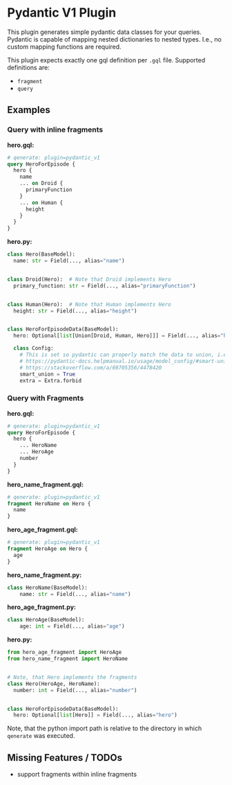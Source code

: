 # Pydantic V1 Plugin

This plugin generates simple pydantic data classes for your queries.
Pydantic is capable of mapping nested dictionaries to nested types.
I.e., no custom mapping functions are required.

This plugin expects exactly one gql definition per `.gql` file.
Supported definitions are:

- `fragment`
- `query`

## Examples

### Query with inline fragments

**hero.gql:**
```graphql
# qenerate: plugin=pydantic_v1
query HeroForEpisode {
  hero {
    name
    ... on Droid {
      primaryFunction
    }
    ... on Human {
      height
    }
  }
}
```

**hero.py:**
```python
class Hero(BaseModel):
  name: str = Field(..., alias="name")


class Droid(Hero):  # Note that Droid implements Hero
  primary_function: str = Field(..., alias="primaryFunction")


class Human(Hero):  # Note that Human implements Hero
  height: str = Field(..., alias="height")


class HeroForEpisodeData(BaseModel):
  hero: Optional[list[Union[Droid, Human, Hero]]] = Field(..., alias="hero")

  class Config:
    # This is set so pydantic can properly match the data to union, i.e., properly infer the correct type
    # https://pydantic-docs.helpmanual.io/usage/model_config/#smart-union
    # https://stackoverflow.com/a/69705356/4478420
    smart_union = True
    extra = Extra.forbid
```

### Query with Fragments

**hero.gql:**
```graphql
# qenerate: plugin=pydantic_v1
query HeroForEpisode {
  hero {
    ... HeroName
    ... HeroAge
    number
  }
}
```

**hero_name_fragment.gql:**
```graphql
# qenerate: plugin=pydantic_v1
fragment HeroName on Hero {
  name
}
```

**hero_age_fragment.gql:**
```graphql
# qenerate: plugin=pydantic_v1
fragment HeroAge on Hero {
  age
}
```

**hero_name_fragment.py:**
```python
class HeroName(BaseModel):
    name: str = Field(..., alias="name")
```

**hero_age_fragment.py:**
```python
class HeroAge(BaseModel):
    age: int = Field(..., alias="age")
```

**hero.py:**
```python
from hero_age_fragment import HeroAge
from hero_name_fragment import HeroName


# Note, that Hero implements the fragments
class Hero(HeroAge, HeroName):
  number: int = Field(..., alias="number")


class HeroForEpisodeData(BaseModel):
  hero: Optional[list[Hero]] = Field(..., alias="hero")
```

Note, that the python import path is relative to the directory
in which `qenerate` was executed.

## Missing Features / TODOs

- support fragments within inline fragments
